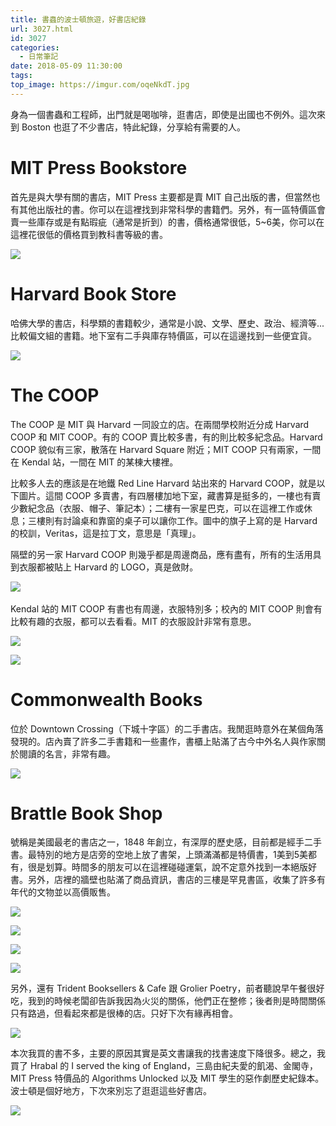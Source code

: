 ```yaml
---
title: 書蟲的波士頓旅遊，好書店紀錄
url: 3027.html
id: 3027
categories:
  - 日常筆記
date: 2018-05-09 11:30:00
tags:
top_image: https://imgur.com/oqeNkdT.jpg
---
```

身為一個書蟲和工程師，出門就是喝咖啡，逛書店，即使是出國也不例外。這次來到 Boston 也逛了不少書店，特此紀錄，分享給有需要的人。
<!-- more -->
# MIT Press Bookstore 

首先是與大學有關的書店，MIT Press 主要都是賣 MIT 自己出版的書，但當然也有其他出版社的書。你可以在這裡找到非常科學的書籍們。另外，有一區特價區會賣一些庫存或是有點瑕疵（通常是折到）的書，價格通常很低，5~6美，你可以在這裡花很低的價格買到教科書等級的書。

![](https://imgur.com/Y7tkxOj.jpg)

# Harvard Book Store 

哈佛大學的書店，科學類的書籍較少，通常是小說、文學、歷史、政治、經濟等...比較偏文組的書籍。地下室有二手與庫存特價區，可以在這邊找到一些便宜貨。

![](https://imgur.com/6B5Af28.jpg)

# The COOP 

The COOP 是 MIT 與 Harvard 一同設立的店。在兩間學校附近分成 Harvard COOP 和 MIT COOP。有的 COOP 賣比較多書，有的則比較多紀念品。Harvard COOP 貌似有三家，散落在 Harvard Square 附近；MIT COOP 只有兩家，一間在 Kendal 站，一間在 MIT 的某棟大樓裡。

比較多人去的應該是在地鐵 Red Line Harvard 站出來的 Harvard COOP，就是以下圖片。這間 COOP 多賣書，有四層樓加地下室，藏書算是挺多的，一樓也有賣少數紀念品（衣服、帽子、筆記本）；二樓有一家星巴克，可以在這裡工作或休息；三樓則有討論桌和靠窗的桌子可以讓你工作。圖中的旗子上寫的是 Harvard 的校訓，Veritas，這是拉丁文，意思是「真理」。

隔壁的另一家 Harvard COOP 則幾乎都是周邊商品，應有盡有，所有的生活用具到衣服都被貼上 Harvard 的 LOGO，真是斂財。

![](https://imgur.com/01tGedX.jpg)  

Kendal 站的 MIT COOP 有書也有周邊，衣服特別多；校內的 MIT COOP 則會有比較有趣的衣服，都可以去看看。MIT 的衣服設計非常有意思。

![](https://imgur.com/pGi4ZGh.jpg)

![](https://imgur.com/ZSwcTbO.jpg)


# Commonwealth Books 

位於 Downtown Crossing（下城十字區）的二手書店。我閒逛時意外在某個角落發現的。店內賣了許多二手書籍和一些畫作，書櫃上貼滿了古今中外名人與作家關於閱讀的名言，非常有趣。

![](https://imgur.com/puQW0CP.jpg)

# Brattle Book Shop

號稱是美國最老的書店之一，1848 年創立，有深厚的歷史感，目前都是經手二手書。最特別的地方是店旁的空地上放了書架，上頭滿滿都是特價書，1美到5美都有，很是划算。時間多的朋友可以在這裡碰碰運氣，說不定意外找到一本絕版好書。另外，店裡的牆壁也貼滿了商品資訊，書店的三樓是罕見書區，收集了許多有年代的文物並以高價販售。

![](https://imgur.com/0qazuO2.jpg)

![](https://imgur.com/o6w87u6.jpg)

![](https://imgur.com/dWxLUTe.jpg)

![](https://imgur.com/PHgX2tX.jpg)

 另外，還有 Trident Booksellers & Cafe 跟 Grolier Poetry，前者聽說早午餐很好吃，我到的時候老闆卻告訴我因為火災的關係，他們正在整修；後者則是時間關係只有路過，但看起來都是很棒的店。只好下次有緣再相會。

![](https://imgur.com/dEbjmuT.jpg) 


本次我買的書不多，主要的原因其實是英文書讓我的找書速度下降很多。總之，我買了 Hrabal 的 I served the king of England，三島由紀夫愛的飢渴、金閣寺，MIT Press 特價品的 Algorithms Unlocked 以及 MIT 學生的惡作劇歷史紀錄本。波士頓是個好地方，下次來別忘了逛逛這些好書店。

![](https://imgur.com/5NGuF4g.jpg)